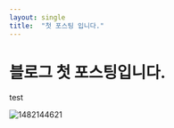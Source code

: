 ```yaml
---
layout: single
title:  "첫 포스팅 입니다."
---
```


# 블로그 첫 포스팅입니다.

test

![1482144621]({{site.url}}/images/2023-04-26-first/1482144621.jpg)
